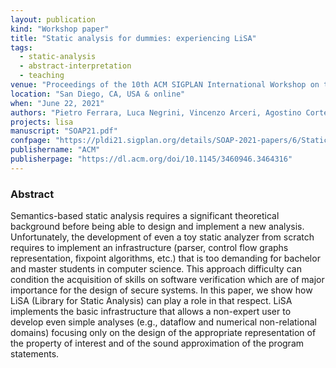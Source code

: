 ```yaml
---
layout: publication
kind: "Workshop paper"
title: "Static analysis for dummies: experiencing LiSA"
tags:
  - static-analysis
  - abstract-interpretation
  - teaching
venue: "Proceedings of the 10th ACM SIGPLAN International Workshop on the State Of the Art in Program Analysis (SOAP 2021)"
location: "San Diego, CA, USA & online"
when: "June 22, 2021"
authors: "Pietro Ferrara, Luca Negrini, Vincenzo Arceri, Agostino Cortesi"
projects: lisa
manuscript: "SOAP21.pdf"
confpage: "https://pldi21.sigplan.org/details/SOAP-2021-papers/6/Static-Analysis-for-Dummies-Experiencing-LiSA"
publishername: "ACM"
publisherpage: "https://dl.acm.org/doi/10.1145/3460946.3464316"
---
```


### Abstract

Semantics-based static analysis requires a significant theoretical background before being able to design and implement a new analysis. Unfortunately, the development of even a toy static analyzer from scratch requires to implement an infrastructure (parser, control flow graphs representation, fixpoint algorithms, etc.) that is too demanding for bachelor and master students in computer science. This approach difficulty can condition the acquisition of skills on software verification which are of major importance for the design of secure systems. In this paper, we show how LiSA (Library for Static Analysis) can play a role in that respect. LiSA implements the basic infrastructure that allows a non-expert user to develop even simple analyses (e.g., dataflow and numerical non-relational domains) focusing only on the design of the appropriate representation of the property of interest and of the sound approximation of the program statements.
